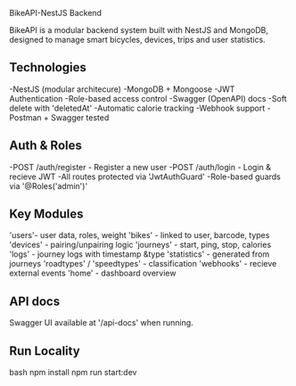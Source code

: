 BikeAPI-NestJS Backend

BikeAPI is a modular backend system built with NestJS and MongoDB, designed to manage smart bicycles, devices, trips and user statistics.

## Technologies

-NestJS (modular architecure)
-MongoDB + Mongoose
-JWT Authentication
-Role-based access control
-Swagger (OpenAPI) docs
-Soft delete with 'deletedAt'
-Automatic calorie tracking
-Webhook support
-Postman + Swagger tested

## Auth & Roles

-POST /auth/register - Register a new user
-POST /auth/login - Login & recieve JWT
-All routes protected via 'JwtAuthGuard'
-Role-based guards via '@Roles('admin')'

## Key Modules

'users'- user data, roles, weight
'bikes' - linked to user, barcode, types
'devices' - pairing/unpairing logic
'journeys' - start, ping, stop, calories
'logs' - journey logs with timestamp &type
'statistics' - generated from journeys
'roadtypes' / 'speedtypes' - classification
'webhooks' - recieve external events
'home' - dashboard overview

## API docs

Swagger UI available at '/api-docs' when running.

## Run Locality

bash
npm install
npm run start:dev
